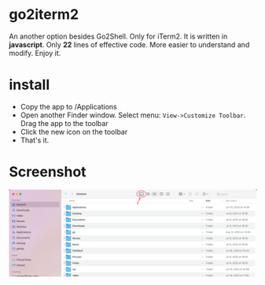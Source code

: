 # go2iterm2

An another option besides Go2Shell. Only for iTerm2. It is written in **javascript**. Only **22** lines of effective code.
More easier to understand and modify. Enjoy it.

# install

- Copy the app to /Applications
- Open another Finder window. Select menu: `View->Customize Toolbar`. Drag the app to the toolbar
- Click the new icon on the toolbar
- That's it.

# Screenshot

![go2iterm2](./screenshots/go2iterm2.png)

